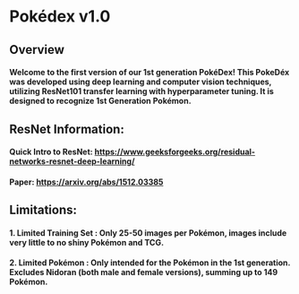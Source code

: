 # Pokédex v1.0

## Overview 
#### Welcome to the first version of our 1st generation PokéDex! This PokeDéx was developed using deep learning and computer vision techniques, utilizing ResNet101 transfer learning with hyperparameter tuning. It is designed to recognize 1st Generation Pokémon.

## ResNet Information:
#### Quick Intro to ResNet: https://www.geeksforgeeks.org/residual-networks-resnet-deep-learning/ <br>
#### Paper: https://arxiv.org/abs/1512.03385

## Limitations:
#### 1. <b> Limited Training Set </b>: Only 25-50 images per Pokémon, images include very little to no shiny Pokémon and TCG.
#### 2. <b> Limited Pokémon </b>: Only intended for the Pokémon in the 1st generation. Excludes Nidoran (both male and female versions), summing up to 149 Pokémon.
